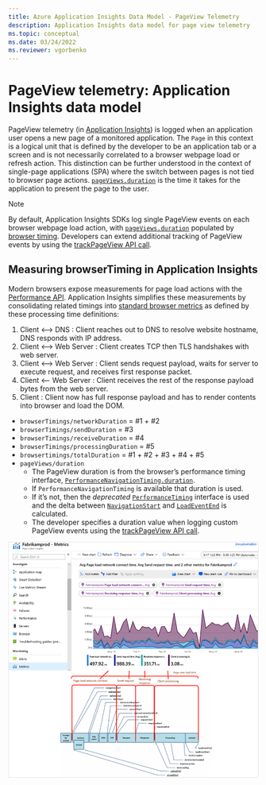 ```yaml
---
title: Azure Application Insights Data Model - PageView Telemetry
description: Application Insights data model for page view telemetry
ms.topic: conceptual
ms.date: 03/24/2022
ms.reviewer: vgorbenko
---
```


# PageView telemetry: Application Insights data model

PageView telemetry (in [Application Insights](./app-insights-overview.md)) is logged when an application user opens a new page of a monitored application. The `Page` in this context is a logical unit that is defined by the developer to be an application tab or a screen and is not necessarily correlated to a browser webpage load or refresh action. This distinction can be further understood in the context of single-page applications (SPA) where the switch between pages is not tied to browser page actions. [`pageViews.duration`](https://docs.microsoft.com/azure/azure-monitor/reference/tables/pageviews) is the time it takes for the application to present the page to the user.

> [!NOTE]
> By default, Application Insights SDKs log single PageView events on each browser webpage load action, with [`pageViews.duration`](https://docs.microsoft.com/azure/azure-monitor/reference/tables/pageviewsd) populated by [browser timing](#measuring-browsertiming-in-application-insights). Developers can extend additional tracking of PageView events by using the [trackPageView API call](./api-custom-events-metrics.md#page-views).

## Measuring browserTiming in Application Insights

Modern browsers expose measurements for page load actions with the [Performance API](https://developer.mozilla.org/en-US/docs/Web/API/Performance_API). Application Insights simplifies these measurements by consolidating related timings into [standard browser metrics](../essentials/metrics-supported.md#microsoftinsightscomponents) as defined by these processing time definitions:

1. Client <--> DNS : Client reaches out to DNS to resolve website hostname, DNS responds with IP address.
1. Client <--> Web Server : Client creates TCP then TLS handshakes with web server.
1. Client <--> Web Server : Client sends request payload, waits for server to execute request, and receives first response packet.
1. Client <-- Web Server : Client receives the rest of the response payload bytes from the web server.
1. Client : Client now has full response payload and has to render contents into browser and load the DOM.
 
* `browserTimings/networkDuration` = #1 + #2
* `browserTimings/sendDuration` = #3
* `browserTimings/receiveDuration` = #4
* `browserTimings/processingDuration` = #5
* `browsertimings/totalDuration` = #1 + #2 + #3 + #4 + #5
* `pageViews/duration`
   * The PageView duration is from the browser’s performance timing interface, [`PerformanceNavigationTiming.duration`](https://developer.mozilla.org/en-US/docs/Web/API/PerformanceEntry/duration).
    * If `PerformanceNavigationTiming` is available that duration is used.
    * If it’s not, then the *deprecated* [`PerformanceTiming`](https://developer.mozilla.org/en-US/docs/Web/API/PerformanceTiming) interface is used and the delta between [`NavigationStart`](https://developer.mozilla.org/en-US/docs/Web/API/PerformanceTiming/navigationStart) and [`LoadEventEnd`](https://developer.mozilla.org/en-US/docs/Web/API/PerformanceTiming/loadEventEnd) is calculated.
    * The developer specifies a duration value when logging custom PageView events using the [trackPageView API call](./api-custom-events-metrics.md#page-views).

![Screenshot of the Metrics page in Application Insights showing graphic displays of metrics data for a web application.](./media/javascript/page-view-load-time.png)
